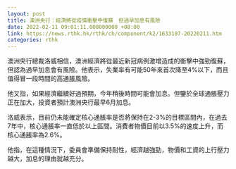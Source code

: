 ```yaml
---
layout: post
title: 澳洲央行：經濟將從疫情衝擊中復蘇　但過早加息有風險
date: 2022-02-11 09:01:11.000000000 +08:00
link: https://news.rthk.hk/rthk/ch/component/k2/1633107-20220211.htm
categories: rthk
---
```


澳洲央行總裁洛威相信，澳洲經濟將從最近新冠病例激增造成的衝擊中強勁復蘇，但認為過早加息會有風險。他表示，失業率有可能50年來首次降至4%以下，而且值得冒一段時間的高通脹風險。

他又指，如果經濟繼續好過預期，今年稍後時間可能會加息。但鑒於全球通脹壓力正在加大，投資者預計澳洲央行最早6月加息。

洛威表示，目前仍未能確定核心通脹率是否將保持在2-3%的目標區間內，在過去7年中，核心通脹率一直低於以上區間。消費者物價目前以3.5%的速度上升，而核心通脹率為2.6%。

他指，在這種情況下，委員會準備保持耐性，經濟越強勁，物價和工資的上行壓力越大，加息的理由就越充分。
